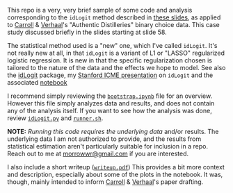 
This repo is a very, very brief sample of some code and analysis corresponding to the `idLogit` method described in [these slides](https://docs.google.com/presentation/d/1NAkj0c1H5kCUv64mC1v8n3oH56OmHViUlNSkSSnIe-k/edit), as applied to [Carroll](https://www.gsb.stanford.edu/faculty-research/faculty/glenn-r-carroll) & [Verhaal](https://business.tulane.edu/faculty-research/faculty-profile.php?idkey=448)'s "Authentic Distilleries" binary choice data. This case study discussed briefly in the slides starting at slide 58. 

The statistical method used is a "new" one, which I've called `idLogit`. It's not really new at all, in that `idLogit` is a variant of L1 or "LASSO" regularized logistic regression. It is new in that the specific regularization chosen is tailored to the nature of the data and the effects we hope to model. See also the [idLogit](https://www.github.com/wrossmorrow/idlogit) package, my [Stanford ICME presentation](https://docs.google.com/presentation/d/1NAkj0c1H5kCUv64mC1v8n3oH56OmHViUlNSkSSnIe-k) on `idLogit` and the associated [notebook](https://www.github.com/wrossmorrow/icme2019idlogit)

I recommend simply reviewing the [`bootstrap.ipynb`](bootstrap.ipynb) file for an overview. However this file simply analyzes data and results, and does not contain any of the analysis itself. If you want to see how the analysis was done, review [`idLogit.py`](idLogit.py) and [`runner.sh`](runner.sh). 

**NOTE:** _Running this code requires the underlying data_ and/or results. The underlying data I am not authorized to provide, and the results from statistical estimation aren't particularly suitable for inclusion in a repo. Reach out to me at [morrowwr@gmail.com](mailto:morrowwr@gmail.com) if you are interested. 

I also include a short writeup ([`writeup.pdf`](writeup.pdf))  This provides a bit more context and description, especially about some of the plots in the notebook. It was, though, mainly intended to inform [Carroll](https://www.gsb.stanford.edu/faculty-research/faculty/glenn-r-carroll) & [Verhaal](https://business.tulane.edu/faculty-research/faculty-profile.php?idkey=448)'s paper drafting. 